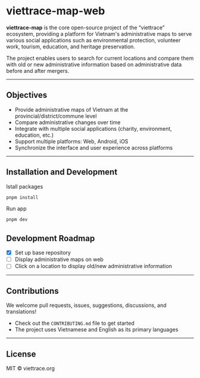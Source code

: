 # viettrace-map-web

**viettrace-map** is the core open-source project of the “viettrace” ecosystem, providing a platform for Vietnam's administrative maps to serve various social applications such as environmental protection, volunteer work, tourism, education, and heritage preservation.

The project enables users to search for current locations and compare them with old or new administrative information based on administrative data before and after mergers.

---

## Objectives

- Provide administrative maps of Vietnam at the provincial/district/commune level
- Compare administrative changes over time
- Integrate with multiple social applications (charity, environment, education, etc.)
- Support multiple platforms: Web, Android, iOS
- Synchronize the interface and user experience across platforms

---

## Installation and Development

Istall packages
```bash
pnpm install
```

Run app
```bash
pnpm dev
```

## Development Roadmap

- [x] Set up base repository
- [ ] Display administrative maps on web
- [ ] Click on a location to display old/new administrative information

---

## Contributions

We welcome pull requests, issues, suggestions, discussions, and translations!

- Check out the `CONTRIBUTING.md` file to get started
- The project uses Vietnamese and English as its primary languages

---

## License

MIT © viettrace.org
